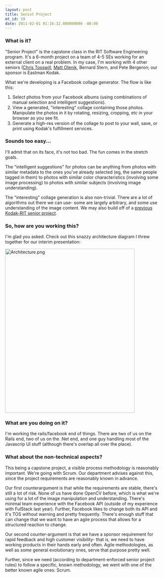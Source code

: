 ```yaml
---
layout: post
title: Seniot Project
mt_id: 19
date: 2011-02-01 01:16:32.000000000 -08:00
---
```

### What is it?
"Senior Project" is the capstone class in the RIT Software Engineering program.  It's a 6-month project on a team of 4-5 SEs working for an external client on a real problem.  In my case, I'm working with 4 other seniors ([Chris Tosswill](http://tosswill.net), [Matt Olenik](http://mattolenik.net/), Bernard Stern, and Pete Bergeron; our sponsor is Eastman Kodak.
<!--break-->

What we're developing is a Facebook collage generator.  The flow is like this:

1. Select photos from your Facebook albums (using combinations of manual selection and intelligent suggestions).
2. View a generated, "interesting" collage containing those photos.  Manipulate the photos in it by rotating, resizing, cropping, etc in your browser as you see fit.
3. Generate a high-res version of the collage to post to your wall, save, or print using Kodak's fulfillment services.

### Sounds too easy...

I'll admit that on its face, it's not too bad.  The fun comes in the stretch goals.

The "intelligent suggestions" for photos can be anything from photos with similar metadata to the ones you've already selected (eg, the same people tagged in them) to photos with similar color characteristics (involving some image processing) to photos with similar subjects (involving image understanding).

The "interesting" collage generation is also non-trivial.  There are a lot of algorithms out there we can use- some are largely arbitrary, and some use understanding of the image content.  We may also build off of a [previous Kodak-RIT senior project](http://www.se.rit.edu/~photorganize).

### So, how are you working this?

I'm glad you asked.  Check out this snazzy architecture diagram I threw together for our interim presentation:

<img alt="Architecture.png" src="http://kevinkuchta.webfactional.com/blog/SeniorProject/Architecture.png" width="419" height="531" class="mt-image-none" style="" />

### What are you doing on it?

I'm working the rails/facebook end of things.  There are two of us on the Rails end, two of us on the .Net end, and one guy handling most of the Javascrip UI stuff (although there's overlap all over the place).

### What about the non-technical aspects?

This being a capstone project, a visible process methodology is reasonably important.  We're going with Scrum.  Our department advises against this, since the project requirements are reasonably known in advance.

Our first counterargument is that while the requirements are stable, there's still a lot of risk.  None of us have done OpenCV before, which is what we're using for a lot of the image manipulation and understanding.  There's minimal team experience with the Facebook API (outside of my experience with FulStack last year).  Further, Facebook likes to change both its API and it's TOS without warning and pretty frequently.  There's enough stuff that can change that we want to have an agile process that allows for a structured reaction to change.

Our second counter-argument is that we have a sponsor requirement for rapid feedback and high customer visibility- that is, we need to have working products in their hands early and often.  Agile methodologies, as well as some general evolutionary ones, serve that purpose pretty well.

Further, since we need (according to department-enforced senior project rules) to follow a specific, known methodology, we went with one of the better known agile ones: Scrum. 
